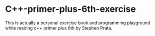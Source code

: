 # C++-primer-plus-6th-exercise
This is actually a personal exercise book and programming playground while reading c++ primer plus 6th by Stephen Prata.
